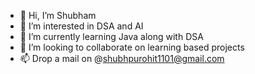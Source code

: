 - 👋 Hi, I’m Shubham
- 👀 I’m interested in DSA and AI
- 🌱 I’m currently learning Java along with DSA
- 💞️ I’m looking to collaborate on learning based projects
- 📫 Drop a mail on @shubhpurohit1101@gmail.com

<!---
shubhpurohit/shubhpurohit is a ✨ special ✨ repository because its `README.md` (this file) appears on your GitHub profile.
You can click the Preview link to take a look at your changes.
--->
